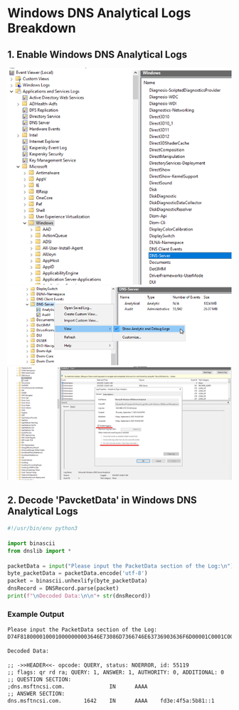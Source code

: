# Windows DNS Analytical Logs Breakdown
## 1. Enable Windows DNS Analytical Logs
![DNS-Analytical-1](img/DNS-Analytical-1.png)
![DNS-Analytical-2](img/DNS-Analytical-2.png)
![DNS-Analytical-3](img/DNS-Analytical-3.png)

## 2. Decode 'PavcketData' in Windows DNS Analytical Logs

```python
#!/usr/bin/env python3

import binascii
from dnslib import *

packetData = input("Please input the PacketData section of the Log:\n")
byte_packetData = packetData.encode('utf-8')
packet = binascii.unhexlify(byte_packetData)
dnsRecord = DNSRecord.parse(packet)
print(f"\nDecoded Data:\n\n"+ str(dnsRecord))

```

### Example Output
```
Please input the PacketData section of the Log:
D74F8180000100010000000003646E73086D7366746E63736903636F6D00001C0001C00C001C00010000066A0010FD3E4F5A5B8100000000000000000001

Decoded Data:

;; ->>HEADER<<- opcode: QUERY, status: NOERROR, id: 55119
;; flags: qr rd ra; QUERY: 1, ANSWER: 1, AUTHORITY: 0, ADDITIONAL: 0
;; QUESTION SECTION:
;dns.msftncsi.com.              IN      AAAA
;; ANSWER SECTION:
dns.msftncsi.com.       1642    IN      AAAA    fd3e:4f5a:5b81::1
```

